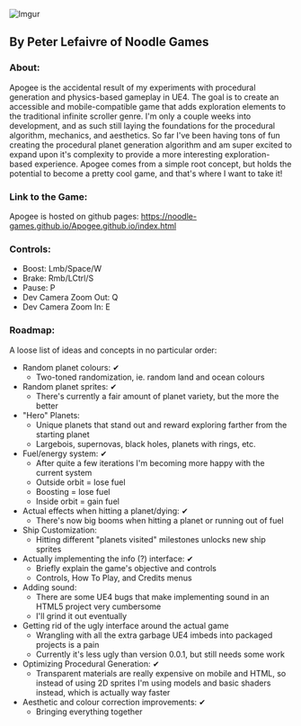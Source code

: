 ﻿![Imgur](https://i.imgur.com/k9pMRGE.png)
## By Peter Lefaivre of Noodle Games

### About:
Apogee is the accidental result of my experiments with procedural generation and physics-based gameplay in UE4. The goal is to create an accessible and mobile-compatible game that adds exploration elements to the traditional infinite scroller genre. I'm only a couple weeks into development, and as such still laying the foundations for the procedural algorithm, mechanics, and aesthetics. So far I've been having tons of fun creating the procedural planet generation algorithm and am super excited to expand upon it's complexity to provide a more interesting exploration-based experience. Apogee comes from a simple root concept, but holds the potential to become a pretty cool game, and that's where I want to take it!

### Link to the Game:
Apogee is hosted on github pages:
https://noodle-games.github.io/Apogee.github.io/index.html

### Controls:
- Boost: Lmb/Space/W
- Brake: Rmb/LCtrl/S
- Pause: P
- Dev Camera Zoom Out: Q
- Dev Camera Zoom In: E

### Roadmap:
A loose list of ideas and concepts in no particular order:
- Random planet colours: ✔
  - Two-toned randomization, ie. random land and ocean colours
- Random planet sprites: ✔
  - There's currently a fair amount of planet variety, but the more the better
- "Hero" Planets:
  - Unique planets that stand out and reward exploring farther from the starting planet
  - Largebois, supernovas, black holes, planets with rings, etc.
- Fuel/energy system: ✔
  - After quite a few iterations I'm becoming more happy with the current system
  - Outside orbit = lose fuel
  - Boosting = lose fuel
  - Inside orbit = gain fuel
- Actual effects when hitting a planet/dying: ✔
  - There's now big booms when hitting a planet or running out of fuel
- Ship Customization:
  - Hitting different "planets visited" milestones unlocks new ship sprites
- Actually implementing the info (?) interface: ✔
  - Briefly explain the game's objective and controls
  - Controls, How To Play, and Credits menus
- Adding sound:
  - There are some UE4 bugs that make implementing sound in an HTML5 project very cumbersome
  - I'll grind it out eventually
- Getting rid of the ugly interface around the actual game
  - Wrangling with all the extra garbage UE4 imbeds into packaged projects is a pain
  - Currently it's less ugly than version 0.0.1, but still needs some work
- Optimizing Procedural Generation: ✔
  - Transparent materials are really expensive on mobile and HTML, so instead of using 2D sprites I'm using models and basic shaders instead, which is actually way faster
- Aesthetic and colour correction improvements: ✔
  - Bringing everything together
